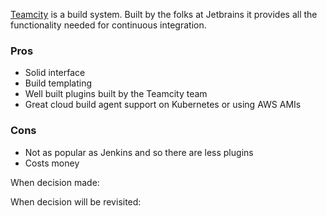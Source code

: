 [Teamcity](https://www.jetbrains.com/teamcity/) is a build system. Built by the folks at Jetbrains it provides all the functionality needed for continuous integration.

### Pros
* Solid interface
* Build templating
* Well built plugins built by the Teamcity team
* Great cloud build agent support on Kubernetes or using AWS AMIs

### Cons
* Not as popular as Jenkins and so there are less plugins
* Costs money

When decision made:

When decision will be revisited: